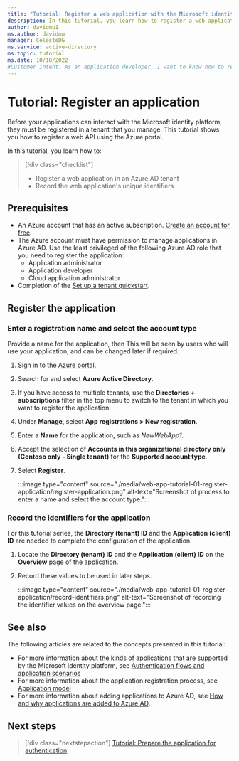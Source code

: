 ```yaml
---
title: "Tutorial: Register a web application with the Microsoft identity platform"
description: In this tutorial, you learn how to register a web application with the Microsoft identity platform.
author: davidmu1
ms.author: davidmu
manager: CelesteDG
ms.service: active-directory
ms.topic: tutorial
ms.date: 10/18/2022
#Customer intent: As an application developer, I want to know how to register my application with the Microsoft identity platform so that the security token service can issue access tokens to client applications that request them.
---
```


# Tutorial: Register an application

Before your applications can interact with the Microsoft identity platform, they must be registered in a tenant that you manage. This tutorial shows you how to register a web API using the Azure portal.

In this tutorial, you learn how to:

> [!div class="checklist"]
> * Register a web application in an Azure AD tenant
> * Record the web application's unique identifiers

## Prerequisites

* An Azure account that has an active subscription. [Create an account for free](https://azure.microsoft.com/free/?WT.mc_id=A261C142F).
* The Azure account must have permission to manage applications in Azure AD. Use the least privileged of the following Azure AD role that you need to register the application:
  * Application administrator
  * Application developer
  * Cloud application administrator
* Completion of the [Set up a tenant quickstart](quickstart-create-new-tenant.md).

## Register the application

### Enter a registration name and select the account type

Provide a name for the application, then This will be seen by users who will use your application, and can be changed later if required.

1. Sign in to the [Azure portal](https://portal.azure.com/).
1. Search for and select **Azure Active Directory**.
1. If you have access to multiple tenants, use the **Directories + subscriptions** filter in the top menu to switch to the tenant in which you want to register the application.
1. Under **Manage**, select **App registrations > New registration**.
1. Enter a **Name** for the application, such as *NewWebApp1*.
1. Accept the selection of **Accounts in this organizational directory only (Contoso only - Single tenant)** for the **Supported account type**.
1. Select **Register**.

    :::image type="content" source="./media/web-app-tutorial-01-register-application/register-application.png" alt-text="Screenshot of process to enter a name and select the account type.":::

### Record the identifiers for the application

For this tutorial series, the **Directory (tenant) ID** and the **Application (client) ID** are needed to complete the configuration of the application.

1. Locate the **Directory (tenant) ID** and the **Application (client) ID** on the **Overview** page of the application.
1. Record these values to be used in later steps.

    :::image type="content" source="./media/web-app-tutorial-01-register-application/record-identifiers.png" alt-text="Screenshot of recording the identifier values on the overview page.":::

## See also

The following articles are related to the concepts presented in this tutorial:

* For more information about the kinds of applications that are supported by the Microsoft identity platform, see [Authentication flows and application scenarios](authentication-flows-app-scenarios.md)
* For more information about the application registration process, see [Application model](application-model.md)
* For more information about adding applications to Azure AD, see [How and why applications are added to Azure AD](active-directory-how-applications-are-added.md).

## Next steps

> [!div class="nextstepaction"]
> [Tutorial: Prepare the application for authentication](web-app-tutorial-02-prepare-application.md)